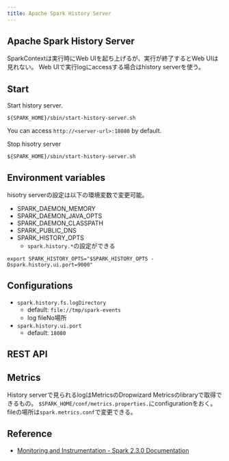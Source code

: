 ```yaml
---
title: Apache Spark History Server
---
```


## Apache Spark History Server
SparkContextは実行時にWeb UIを起ち上げるが、実行が終了するとWeb UIは見れない。
Web UIで実行logにaccessする場合はhistory serverを使う。

## Start
Start history server.

```
${SPARK_HOME}/sbin/start-history-server.sh
```

You can access `http://<server-url>:18080` by default.

Stop hisotry server

```
${SPARK_HOME}/sbin/start-history-server.sh
```

## Environment variables
hisotry serverの設定は以下の環境変数で変更可能。

* SPARK_DAEMON_MEMORY
* SPARK_DAEMON_JAVA_OPTS
* SPARK_DAEMON_CLASSPATH
* SPARK_PUBLIC_DNS
* SPARK_HISTORY_OPTS
    * `spark.history.*`の設定ができる

```
export SPARK_HISTORY_OPTS="$SPARK_HISTORY_OPTS -Dspark.history.ui.port=9000"
```

## Configurations
* `spark.history.fs.logDirectory`
    * default: `file://tmp/spark-events`
    * log fileNo場所
* `spark.history.ui.port`
    * default: `18080`


## REST API


## Metrics
History serverで見られるlogはMetricsのDropwizard Metricsのlibraryで取得できるもの。
`$SPARK_HOME/conf/metrics.properties.`にconfigurationをおく。
fileの場所は`spark.metrics.conf`で変更できる。

## Reference
* [Monitoring and Instrumentation - Spark 2.3.0 Documentation](https://spark.apache.org/docs/latest/monitoring.html)
